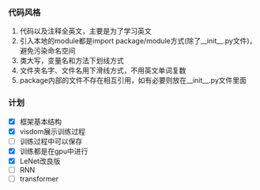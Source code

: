 ### 代码风格
1. 代码以及注释全英文，主要是为了学习英文
2. 引入本地的module都是import package/module方式(除了__init__.py文件)，避免污染命名空间
3. 类大写，变量名和方法下划线方式
4. 文件夹名字、文件名用下滑线方式，不用英文单词复数
5. package内部的文件不存在相互引用，如有必要则放在__init__.py文件里面
### 计划
- [X] 框架基本结构
- [X] visdom展示训练过程
- [ ] 训练过程中可以保存
- [X] 训练都是在gpu中进行
- [X] LeNet改良版
- [ ] RNN
- [ ] transformer
